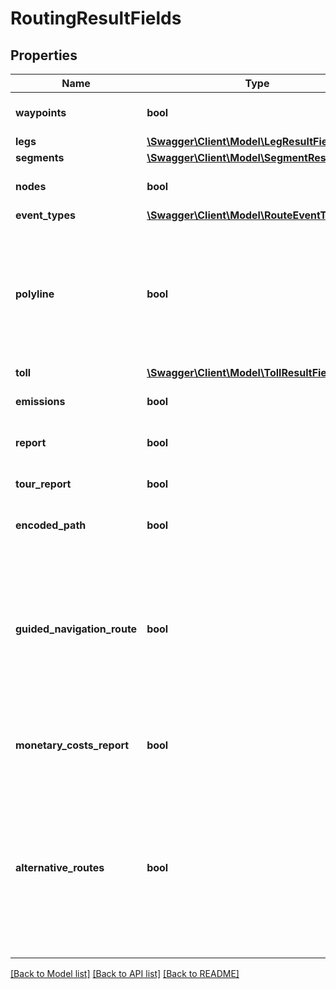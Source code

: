# RoutingResultFields

## Properties
Name | Type | Description | Notes
------------ | ------------- | ------------- | -------------
**waypoints** | **bool** | Specifies if the RouteResponse.waypoints shall be returned for the complete route. | [optional] 
**legs** | [**\Swagger\Client\Model\LegResultFields**](LegResultFields.md) |  | [optional] 
**segments** | [**\Swagger\Client\Model\SegmentResultFields**](SegmentResultFields.md) |  | [optional] 
**nodes** | **bool** | Specifies if the RouteResponse.nodes shall be returned for the complete route. | [optional] 
**event_types** | [**\Swagger\Client\Model\RouteEventType[]**](RouteEventType.md) |  | [optional] 
**polyline** | **bool** | Specifies if the RouteResponse.polyline shall be returned for the complete route. In order to return the RouteResponse.polyline for legs and segments, enable LegResultFields.polyline and SegmentResultFields.polyline. In order to obtain the elevations for the RouteResponse.polyline, enable PolylineOptions.elevations in RouteOptions. | [optional] 
**toll** | [**\Swagger\Client\Model\TollResultFields**](TollResultFields.md) |  | [optional] 
**emissions** | **bool** | Specifies if the RouteResponse.emissions shall be returned for the complete route. | [optional] 
**report** | **bool** | Specifies if the RouteResponse.report shall be returned for the complete route. | [optional] 
**tour_report** | **bool** | Specifies if the RouteResponse.tourReport shall be returned for the complete route. | [optional] 
**encoded_path** | **bool** | Specifies if the RouteResponse.encodedPath shall be returned for the complete route. | [optional] 
**guided_navigation_route** | **bool** | Specifies if the RouteResponse.guidedNavigationRoute shall be returned for the complete route.    Setting this parameter to true requires a detailed list of maneuver events, which have to be requested separately by adding the RouteEventType MANEUVER\\_EVENT to the list of eventTypes in the result fields.    This feature therefore may consume some additional computation time and returns a list of maneuver events in the response. | [optional] 
**monetary_costs_report** | **bool** | Specifies if the RouteResponse.monetaryCostsReport shall be returned for the complete route.    If requested, it is required to specify a currency in the route options. | [optional] 
**alternative_routes** | **bool** | Specifies if the RouteResponse.alternativeRoutes shall be returned.    In addition to the optimal route up to three alternatives are returned. Note that sometimes no alternative routes are returned because possible alternatives are not considered as practical with regards to detour or sharing with the optimal route.    Note that this is only supported with requests with exactly two input waypoints of types OnRoadWaypoint or OffRoadWaypoint, otherwise, an exception will be thrown. | [optional] 

[[Back to Model list]](../../README.md#documentation-for-models) [[Back to API list]](../../README.md#documentation-for-api-endpoints) [[Back to README]](../../README.md)


